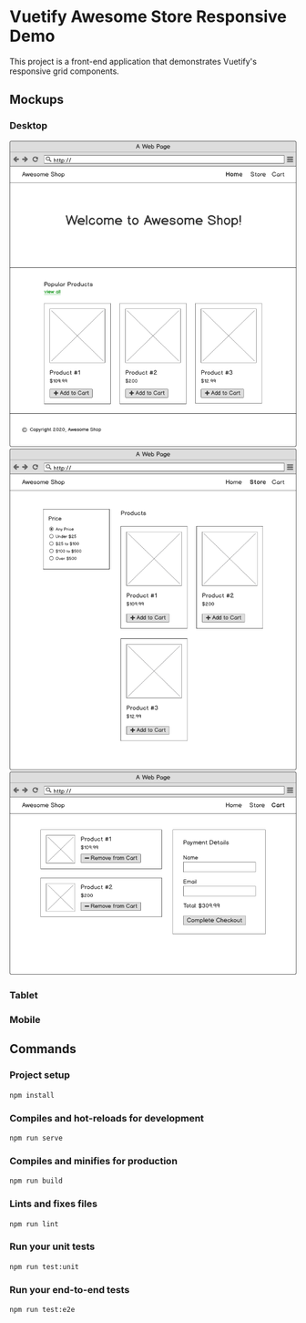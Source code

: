 # Vuetify Awesome Store Responsive Demo

This project is a front-end application that demonstrates Vuetify's responsive grid components.

## Mockups

### Desktop

<img src="mockups/desktop_home.png" alt="Desktop Home Page">

<img src="mockups/desktop_store.png" alt="Desktop Store Page">

<img src="mockups/desktop_cart.png" alt="Desktop Cart Page">

### Tablet

### Mobile

## Commands

### Project setup
```
npm install
```

### Compiles and hot-reloads for development
```
npm run serve
```

### Compiles and minifies for production
```
npm run build
```

### Lints and fixes files
```
npm run lint
```

### Run your unit tests
```
npm run test:unit
```

### Run your end-to-end tests
```
npm run test:e2e
```

